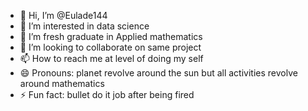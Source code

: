 - 👋 Hi, I’m @Eulade144
- 👀 I’m interested in data science 
- 🌱 I’m fresh graduate in Applied mathematics 
- 💞️ I’m looking to collaborate on same project 
- 📫 How to reach me at level of doing my self 
- 😄 Pronouns: planet revolve around the sun but all activities revolve around mathematics 
- ⚡ Fun fact: bullet do it job after being fired 

<!---
Eulade144/Eulade144 is a ✨ special ✨ repository because its `README.md` (this file) appears on your GitHub profile.
You can click the Preview link to take a look at your changes.
--->
